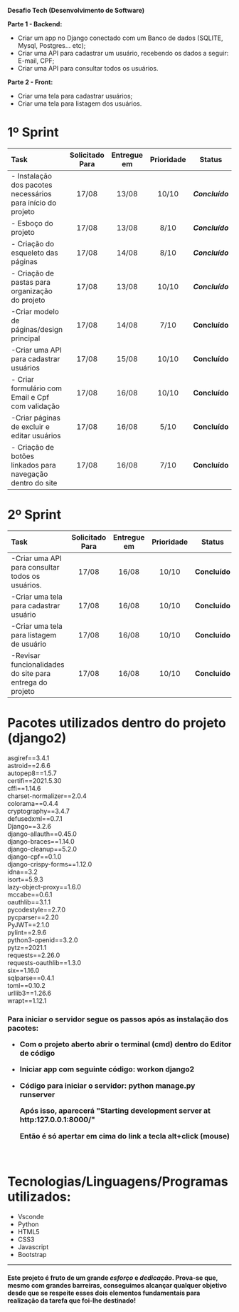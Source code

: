 **Desafio Tech (Desenvolvimento de Software)**

**Parte 1 - Backend:**

- Criar um app no Django conectado com um Banco de dados (SQLITE, Mysql, Postgres... etc);
- Criar uma API para cadastrar um usuário, recebendo os dados a seguir:  E-mail, CPF;
- Criar uma API para consultar todos os usuários.

**Parte 2 - Front:**

- Criar uma tela para cadastrar usuários;
- Criar uma tela para listagem dos usuários.






# 1º Sprint

| Task                                     | Solicitado Para | Entregue em | Prioridade |     Status      |
| :--------------------------------------- | :-------------: | :---------: | :--------: | :-------------: |
| - Instalação dos pacotes necessários para  início do projeto |      17/08      |    13/08    |   10/10    | ***Concluído*** |
| - Esboço do projeto                      |      17/08      |    13/08    |    8/10    | ***Concluído*** |
| - Criação do esqueleto das páginas       |      17/08      |    14/08    |    8/10    | ***Concluído*** |
| - Criação de pastas para organização do projeto |      17/08      |    13/08    |   10/10    | ***Concluído*** |
| -Criar modelo de páginas/design principal |      17/08      |    14/08    |    7/10    |  **Concluído**  |
| -Criar uma API para cadastrar usuários   |      17/08      |    15/08    |   10/10    |  **Concluído**  |
| - Criar formulário com Email e Cpf com validação |      17/08      |    16/08    |   10/10    |  **Concluído**  |
| -Criar páginas de excluir e editar usuários |      17/08      |    16/08    |    5/10    |  **Concluído**  |
| - Criação de botões linkados para navegação dentro do site |      17/08      |    16/08    |    7/10    |  **Concluído**  |



# 2º Sprint

| Task                                     | Solicitado Para | Entregue em | Prioridade |    Status     |
| :--------------------------------------- | :-------------: | :---------: | :--------: | :-----------: |
| -Criar uma API para consultar todos os usuários. |      17/08      |    16/08    |   10/10    | **Concluído** |
| -Criar uma tela para cadastrar usuário   |      17/08      |    16/08    |   10/10    | **Concluído** |
| -Criar uma tela para listagem de usuário |      17/08      |    16/08    |   10/10    | **Concluído** |
| -Revisar funcionalidades do site para entrega do projeto |      17/08      |    16/08    |   10/10    | **Concluído** |

<h1>Pacotes utilizados dentro do projeto (django2)</h1>

asgiref==3.4.1 <br>
astroid==2.6.6 <br>
autopep8==1.5.7 <br>
certifi==2021.5.30 <br>
cffi==1.14.6 <br>
charset-normalizer==2.0.4 <br>
colorama==0.4.4 <br>
cryptography==3.4.7 <br>
defusedxml==0.7.1 <br>
Django==3.2.6 <br>
django-allauth==0.45.0 <br>
django-braces==1.14.0 <br>
django-cleanup==5.2.0 <br>
django-cpf==0.1.0 <br>
django-crispy-forms==1.12.0 <br>
idna==3.2 <br>
isort==5.9.3 <br>
lazy-object-proxy==1.6.0 <br>
mccabe==0.6.1 <br>
oauthlib==3.1.1 <br>
pycodestyle==2.7.0 <br>
pycparser==2.20 <br>
PyJWT==2.1.0 <br>
pylint==2.9.6 <br>
python3-openid==3.2.0 <br>
pytz==2021.1 <br>
requests==2.26.0 <br>
requests-oauthlib==1.3.0 <br>
six==1.16.0 <br>
sqlparse==0.4.1 <br>
toml==0.10.2 <br>
urllib3==1.26.6 <br>
wrapt==1.12.1 <br>





<h3>Para iniciar o servidor segue os passos após as instalação dos pacotes:

- Com o projeto aberto abrir o terminal (cmd) dentro do Editor de código


- Iniciar app com seguinte código:  workon django2

- Código para iniciar o servidor: python manage.py runserver

  Após isso, aparecerá "Starting development server at http:127.0.0.1:8000/" 

  Então é só apertar em cima do link a tecla alt+click (mouse)

  ​



<h1>Tecnologias/Linguagens/Programas utilizados:</h1>

- Vsconde
- Python
- HTML5
- CSS3
- Javascript
- Bootstrap




------

#### Este projeto é fruto de um grande *esforço* e *dedicação*. Prova-se que, mesmo com grandes barreiras, conseguimos alcançar qualquer objetivo desde que se respeite esses dois elementos fundamentais para realização da tarefa que foi-lhe destinado!